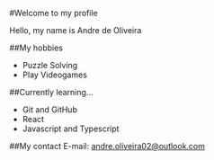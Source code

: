 #Welcome to my profile

Hello, my name is Andre de Oliveira

##My hobbies
- Puzzle Solving
- Play Videogames

##Currently learning...
- Git and GitHub
- React
- Javascript and Typescript

##My contact
E-mail: andre.oliveira02@outlook.com
